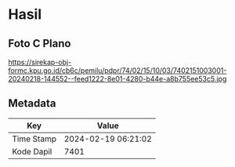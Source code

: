 # Hasil

## Foto C Plano

https://sirekap-obj-formc.kpu.go.id/cb6c/pemilu/pdpr/74/02/15/10/03/7402151003001-20240218-144552--feed1222-8e01-4280-b44e-a8b755ee53c5.jpg


## Metadata

| Key        | Value               |
| ---------- | ------------------- |
| Time Stamp | 2024-02-19 06:21:02 |
| Kode Dapil | 7401                |



